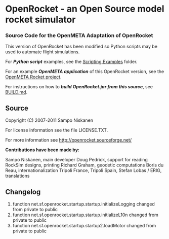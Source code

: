 
OpenRocket - an Open Source model rocket simulator
==================================================
### Source Code for the OpenMETA Adaptation of OpenRocket

This version of OpenRocket has been modified so Python scripts may be used to automate flight simulations.

For **_Python script_** examples, see the [Scripting Examples](https://github.com/metamorph-inc/openrocket/tree/master/scripting_examples) folder.

For an example **_OpenMETA application_** of this OpenRocket version, see the [OpenMETA Rocket project](https://github.com/metamorph-inc/openmeta-rocket).

For instructions on how to **_build OpenRocket.jar from this source_**, see [BUILD.md](https://github.com/metamorph-inc/openrocket/blob/master/BUILD.md).

Source
------
Copyright (C) 2007-2011  Sampo Niskanen
    
For license information see the file LICENSE.TXT.

For more information see http://openrocket.sourceforge.net/

**Contributions have been made by:**

Sampo Niskanen, main developer
Doug Pedrick, support for reading RockSim designs, printing
Richard Graham, geodetic computations
Boris du Reau, internationalization
Tripoli France, Tripoli Spain, Stefan Lobas / ERIG, translations

Changelog
---------
1. function net.sf.openrocket.startup.startup.initializeLogging changed from private to public
2. function net.sf.openrocket.startup.startup.initializeL10n changed from private to public
3. function net.sf.openrocket.startup.startup2.loadMotor changed from private to public

